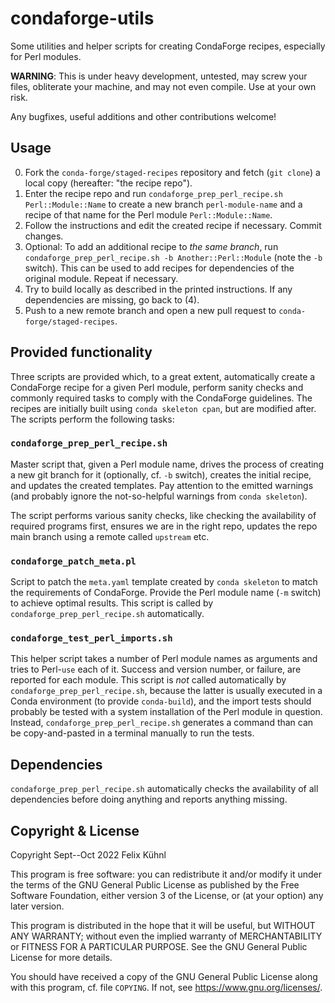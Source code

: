 # condaforge-utils

Some utilities and helper scripts for creating CondaForge recipes, especially
for Perl modules.

**WARNING**: This is under heavy development, untested, may screw your files,
obliterate your machine, and may not even compile. Use at your own risk.

Any bugfixes, useful additions and other contributions welcome!


## Usage

0. Fork the `conda-forge/staged-recipes` repository and fetch (`git clone`) a
   local copy (hereafter: "the recipe repo").
1. Enter the recipe repo and run `condaforge_prep_perl_recipe.sh
   Perl::Module::Name` to create a new branch `perl-module-name` and a recipe
   of that name for the Perl module `Perl::Module::Name`.
3. Follow the instructions and edit the created recipe if necessary. Commit
   changes.
4. Optional: To add an additional recipe to *the same branch*, run
   `condaforge_prep_perl_recipe.sh -b Another::Perl::Module` (note the `-b`
   switch). This can be used to add recipes for dependencies of the original
   module. Repeat if necessary.
5. Try to build locally as described in the printed instructions. If any
   dependencies are missing, go back to (4).
6. Push to a new remote branch and open a new pull request to
   `conda-forge/staged-recipes`.


## Provided functionality

Three scripts are provided which, to a great extent, automatically create a
CondaForge recipe for a given Perl module, perform sanity checks and commonly
required tasks to comply with the CondaForge guidelines. The recipes are
initially built using `conda skeleton cpan`, but are modified after. The
scripts perform the following tasks:

### `condaforge_prep_perl_recipe.sh`

Master script that, given a Perl module name, drives the process of creating a
new git branch for it (optionally, cf. `-b` switch), creates the initial
recipe, and updates the created templates. Pay attention to the emitted
warnings (and probably ignore the not-so-helpful warnings from `conda
skeleton`).

The script performs various sanity checks, like checking the availability of
required programs first, ensures we are in the right repo, updates the repo
main branch using a remote called `upstream` etc.

### `condaforge_patch_meta.pl`

Script to patch the `meta.yaml` template created by `conda skeleton` to match
the requirements of CondaForge. Provide the Perl module name (`-m` switch) to
achieve optimal results. This script is called by
`condaforge_prep_perl_recipe.sh` automatically.

### `condaforge_test_perl_imports.sh`

This helper script takes a number of Perl module names as arguments and
tries to Perl-`use` each of it. Success and version number, or failure, are
reported for each module. This script is *not* called automatically by
`condaforge_prep_perl_recipe.sh`, because the latter is usually executed in a
Conda environment (to provide `conda-build`), and the import tests should
probably be tested with a system installation of the Perl module in question.
Instead, `condaforge_prep_perl_recipe.sh` generates a command than can be
copy-and-pasted in a terminal manually to run the tests.


## Dependencies

`condaforge_prep_perl_recipe.sh` automatically checks the availability of all
dependencies before doing anything and reports anything missing.


## Copyright & License

Copyright Sept--Oct 2022 Felix K&uuml;hnl

This program is free software: you can redistribute it and/or modify it under
the terms of the GNU General Public License as published by the Free Software
Foundation, either version 3 of the License, or (at your option) any later
version.

This program is distributed in the hope that it will be useful, but WITHOUT
ANY WARRANTY; without even the implied warranty of MERCHANTABILITY or FITNESS
FOR A PARTICULAR PURPOSE. See the GNU General Public License for more details.

You should have received a copy of the GNU General Public License along with
this program, cf. file `COPYING`. If not, see <https://www.gnu.org/licenses/>.


<!-- END OF FILE -->
